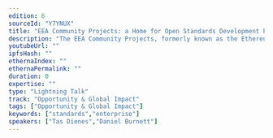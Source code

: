 ```yaml
---
edition: 6
sourceId: "Y7YNUX"
title: "EEA Community Projects: a Home for Open Standards Development Projects, Managed by OASIS"
description: "The EEA Community Projects, formerly known as the Ethereum OASIS Open Project, is a hub for open source-based standards development in the Ethereum industry. We provide support for open source development of code, APIs, standards, and reference implementations.  Our goal is to improve the quality of standards in the Ethereum ecosystem and provide a path to formal standards developed within the framework of OASIS, an internationally recognized technical standards body."
youtubeUrl: ""
ipfsHash: ""
ethernaIndex: ""
ethernaPermalink: ""
duration: 0
expertise: ""
type: "Lightning Talk"
track: "Opportunity & Global Impact"
tags: ["Opportunity & Global Impact"]
keywords: ["standards","enterprise"]
speakers: ["Tas Dienes","Daniel Burnett"]
---
```

